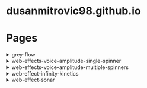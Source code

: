 # dusanmitrovic98.github.io

# Pages

<details>
<summary>grey-flow</summary>

[link](https://dusanmitrovic98.github.io/grey-flow)

<!-- Description of the grey-flow project. -->

</details>
<details>
<summary>web-effects-voice-amplitude-single-spinner</summary>
  [link](https://dusanmitrovic98.github.io/web-effects-voice-amplitude-single-spinner)
<!-- Description of the web-effects-voice-amplitude-single-spinner project. -->
</details>

<details>
<summary>web-effects-voice-amplitude-multiple-spinners</summary>
  [link](https://dusanmitrovic98.github.io/web-effects-voice-amplitude-multiple-spinners)
<!-- Description of the web-effects-voice-amplitude-multiple-spinners project. -->
</details>

<details>
<summary>web-effect-infinity-kinetics</summary>

  [link](https://dusanmitrovic98.github.io/web-effect-infinity-kinetics)

<!-- Description of the web-effects-voice-amplitude-multiple-spinners project. -->

</details>

<details>
<summary>web-effect-sonar</summary>

  [link](https://dusanmitrovic98.github.io/web-effect-sonar)

<!-- Description of the web-effects-voice-amplitude-multiple-spinners project. -->

</details>
